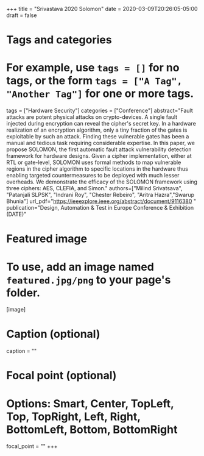 +++
title = "Srivastava 2020 Solomon"
date = 2020-03-09T20:26:05-05:00
draft = false

# Tags and categories
# For example, use `tags = []` for no tags, or the form `tags = ["A Tag", "Another Tag"]` for one or more tags.
tags = ["Hardware Security"]
categories = ["Conference"]
abstract="Fault attacks are potent physical attacks on crypto-devices. A single fault injected during encryption can reveal the cipher's secret key. In a hardware realization of an encryption algorithm, only a tiny fraction of the gates is exploitable by such an attack. Finding these vulnerable gates has been a manual and tedious task requiring considerable expertise. In this paper, we propose SOLOMON, the first automatic fault attack vulnerability detection framework for hardware designs. Given a cipher implementation, either at RTL or gate-level, SOLOMON uses formal methods to map vulnerable regions in the cipher algorithm to specific locations in the hardware thus enabling targeted countermeasures to be deployed with much lesser overheads. We demonstrate the efficacy of the SOLOMON framework using three ciphers: AES, CLEFIA, and Simon."
authors=["Milind Srivatsava", "Patanjali SLPSK", "Indrani Roy", "Chester Rebeiro", "Aritra Hazra","Swarup Bhunia"]
url_pdf="https://ieeexplore.ieee.org/abstract/document/9116380 "
publication="Design, Automation & Test in Europe Conference & Exhibition (DATE)"
# Featured image
# To use, add an image named `featured.jpg/png` to your page's folder. 
[image]
  # Caption (optional)
  caption = ""

  # Focal point (optional)
  # Options: Smart, Center, TopLeft, Top, TopRight, Left, Right, BottomLeft, Bottom, BottomRight
  focal_point = ""
+++
